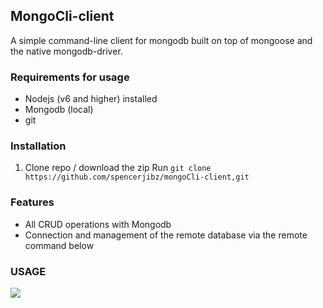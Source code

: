 ## MongoCli-client
 A simple command-line client for mongodb built on top of mongoose and the native mongodb-driver.
 
 ### Requirements for usage
 - Nodejs  (v6 and higher) installed
 - Mongodb (local)
 - git
 ### Installation
 1. Clone repo / download the zip
    Run ``` git clone https://github.com/spencerjibz/mongoCli-client,git ```
 ### Features
 - All CRUD operations with Mongodb 
 - Connection and management of the remote database via the remote command below
### USAGE
![](https://github.com/spencerjibz/mongoCli-client/blob/master/assets/general.gif=400x400)
